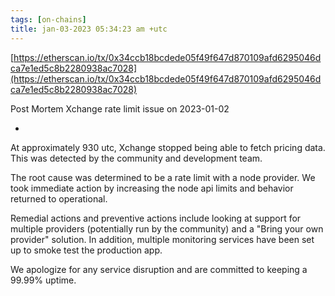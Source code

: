```yaml
---
tags: [on-chains]
title: jan-03-2023 05:34:23 am +utc
---
```


[https://etherscan.io/tx/0x34ccb18bcdede05f49f647d870109afd6295046dca7e1ed5c8b2280938ac7028](https://etherscan.io/tx/0x34ccb18bcdede05f49f647d870109afd6295046dca7e1ed5c8b2280938ac7028)

Post Mortem
Xchange rate limit issue on 2023-01-02

-

At approximately 930 utc, Xchange stopped being able to fetch pricing data. This was detected by the community and development team.

The root cause was determined to be a rate limit with a node provider. We took immediate action by increasing the node api limits and behavior returned to operational.

Remedial actions and preventive actions include looking at support for multiple providers (potentially run by the community) and a "Bring your own provider" solution. In addition, multiple monitoring services have been set up to smoke test the production app.

We apologize for any service disruption and are committed to keeping a 99.99% uptime.
